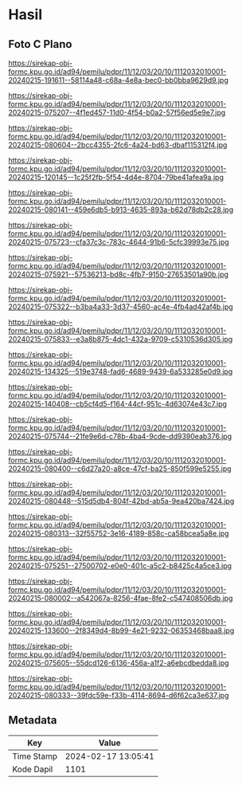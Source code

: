 # Hasil

## Foto C Plano

https://sirekap-obj-formc.kpu.go.id/ad94/pemilu/pdpr/11/12/03/20/10/1112032010001-20240215-191611--58114a48-c68a-4e8a-bec0-bb0bba9629d9.jpg

https://sirekap-obj-formc.kpu.go.id/ad94/pemilu/pdpr/11/12/03/20/10/1112032010001-20240215-075207--4f1ed457-11d0-4f54-b0a2-57f56ed5e9e7.jpg

https://sirekap-obj-formc.kpu.go.id/ad94/pemilu/pdpr/11/12/03/20/10/1112032010001-20240215-080604--2bcc4355-2fc6-4a24-bd63-dbaf115312f4.jpg

https://sirekap-obj-formc.kpu.go.id/ad94/pemilu/pdpr/11/12/03/20/10/1112032010001-20240215-120145--1c25f2fb-5f54-4d4e-8704-79be41afea9a.jpg

https://sirekap-obj-formc.kpu.go.id/ad94/pemilu/pdpr/11/12/03/20/10/1112032010001-20240215-080141--459e6db5-b913-4635-893a-b62d78db2c28.jpg

https://sirekap-obj-formc.kpu.go.id/ad94/pemilu/pdpr/11/12/03/20/10/1112032010001-20240215-075723--cfa37c3c-783c-4644-91b6-5cfc39993e75.jpg

https://sirekap-obj-formc.kpu.go.id/ad94/pemilu/pdpr/11/12/03/20/10/1112032010001-20240215-075921--57536213-bd8c-4fb7-9150-27653501a90b.jpg

https://sirekap-obj-formc.kpu.go.id/ad94/pemilu/pdpr/11/12/03/20/10/1112032010001-20240215-075322--b3ba4a33-3d37-4560-ac4e-4fb4ad42af4b.jpg

https://sirekap-obj-formc.kpu.go.id/ad94/pemilu/pdpr/11/12/03/20/10/1112032010001-20240215-075833--e3a8b875-4dc1-432a-9709-c5310536d305.jpg

https://sirekap-obj-formc.kpu.go.id/ad94/pemilu/pdpr/11/12/03/20/10/1112032010001-20240215-134325--519e3748-fad6-4689-9439-6a533285e0d9.jpg

https://sirekap-obj-formc.kpu.go.id/ad94/pemilu/pdpr/11/12/03/20/10/1112032010001-20240215-140408--cb5cf4d5-f164-44cf-951c-4d63074e43c7.jpg

https://sirekap-obj-formc.kpu.go.id/ad94/pemilu/pdpr/11/12/03/20/10/1112032010001-20240215-075744--21fe9e6d-c78b-4ba4-9cde-dd9390eab376.jpg

https://sirekap-obj-formc.kpu.go.id/ad94/pemilu/pdpr/11/12/03/20/10/1112032010001-20240215-080400--c6d27a20-a8ce-47cf-ba25-850f599e5255.jpg

https://sirekap-obj-formc.kpu.go.id/ad94/pemilu/pdpr/11/12/03/20/10/1112032010001-20240215-080448--515d5db4-804f-42bd-ab5a-9ea420ba7424.jpg

https://sirekap-obj-formc.kpu.go.id/ad94/pemilu/pdpr/11/12/03/20/10/1112032010001-20240215-080313--32f55752-3e16-4189-858c-ca58bcea5a8e.jpg

https://sirekap-obj-formc.kpu.go.id/ad94/pemilu/pdpr/11/12/03/20/10/1112032010001-20240215-075251--27500702-e0e0-401c-a5c2-b8425c4a5ce3.jpg

https://sirekap-obj-formc.kpu.go.id/ad94/pemilu/pdpr/11/12/03/20/10/1112032010001-20240215-080002--a542067a-8256-4fae-8fe2-c547408506db.jpg

https://sirekap-obj-formc.kpu.go.id/ad94/pemilu/pdpr/11/12/03/20/10/1112032010001-20240215-133600--2f8349d4-8b99-4e21-9232-06353468baa8.jpg

https://sirekap-obj-formc.kpu.go.id/ad94/pemilu/pdpr/11/12/03/20/10/1112032010001-20240215-075605--55dcd126-6136-456a-a1f2-a6ebcdbedda8.jpg

https://sirekap-obj-formc.kpu.go.id/ad94/pemilu/pdpr/11/12/03/20/10/1112032010001-20240215-080333--39fdc59e-f33b-4114-8694-d6f62ca3e637.jpg


## Metadata

| Key        | Value               |
| ---------- | ------------------- |
| Time Stamp | 2024-02-17 13:05:41 |
| Kode Dapil | 1101                |



